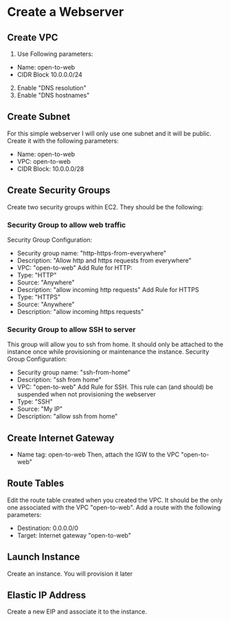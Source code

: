 # Create a Webserver

## Create VPC
1. Use Following parameters:
 * Name: open-to-web
 * CIDR Block 10.0.0.0/24 
2. Enable "DNS resolution"
3. Enable "DNS hostnames"

## Create Subnet
For this simple webserver I will only use one subnet and it will be public. Create it with the following parameters:
* Name: open-to-web
* VPC: open-to-web
* CIDR Block: 10.0.0.0/28

## Create Security Groups
Create two security groups within EC2. They should be the following:

### Security Group to allow web traffic
Security Group Configuration:
* Security group name: "http-https-from-everywhere"
* Description: "Allow http and https requests from everywhere"
* VPC: "open-to-web"
Add Rule for HTTP:
* Type: "HTTP"
* Source: "Anywhere"
* Description: "allow incoming http requests"
Add Rule for HTTPS
* Type: "HTTPS"
* Source: "Anywhere"
* Description: "allow incoming https requests"

### Security Group to allow SSH to server
This group will allow you to ssh from home. It should only be attached to the instance once while provisioning or maintenance the instance.
Security Group Configuration:
* Security group name: "ssh-from-home"
* Description: "ssh from home"
* VPC: "open-to-web"
Add Rule for SSH. This rule can (and should) be suspended when not provisioning the webserver
* Type: "SSH"
* Source: "My IP"
* Description: "allow ssh from home"

## Create Internet Gateway
* Name tag: open-to-web
Then, attach the IGW to the VPC "open-to-web"

## Route Tables
Edit the route table created when you created the VPC. It should be the only one associated with the VPC "open-to-web". Add a route with the following parameters:
* Destination: 0.0.0.0/0
* Target: Internet gateway "open-to-web"

## Launch Instance
Create an instance. You will provision it later

## Elastic IP Address
Create a new EIP and associate it to the instance.

